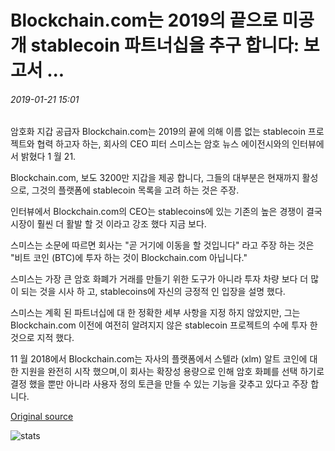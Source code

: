 # Blockchain.com는 2019의 끝으로 미공개 stablecoin 파트너십을 추구 합니다: 보고서 ...

###### 2019-01-21 15:01

암호화 지갑 공급자 Blockchain.com는 2019의 끝에 의해 이름 없는 stablecoin 프로젝트와 협력 하고자 하는, 회사의 CEO 피터 스미스는 암호 뉴스 에이전시와의 인터뷰에서 밝혔다 1 월 21.

Blockchain.com, 보도 3200만 지갑을 제공 합니다, 그들의 대부분은 현재까지 활성으로, 그것의 플랫폼에 stablecoin 목록을 고려 하는 것은 주장.

인터뷰에서 Blockchain.com의 CEO는 stablecoins에 있는 기존의 높은 경쟁이 결국 시장이 훨씬 더 활발 할 것 이라고 강조 했다 지금 보다.

스미스는 소문에 따르면 회사는 "곧 거기에 이동을 할 것입니다" 라고 주장 하는 것은 "비트 코인 (BTC)에 투자 하는 것이 Blockchain.com 아닙니다."

스미스는 가장 큰 암호 화폐가 거래를 만들기 위한 도구가 아니라 투자 차량 보다 더 많이 되는 것을 시사 하 고, stablecoins에 자신의 긍정적 인 입장을 설명 했다.

스미스는 계획 된 파트너십에 대 한 정확한 세부 사항을 지정 하지 않았지만, 그는 Blockchain.com 이전에 여전히 알려지지 않은 stablecoin 프로젝트의 수에 투자 한 것으로 지적 했다.

11 월 2018에서 Blockchain.com는 자사의 플랫폼에서 스텔라 (xlm) 알트 코인에 대 한 지원을 완전히 시작 했으며,이 회사는 확장성 용량으로 인해 암호 화폐를 선택 하기로 결정 했을 뿐만 아니라 사용자 정의 토큰을 만들 수 있는 기능을 갖추고 있다고 주장 합니다.

[Original source](https://cointelegraph.com/news/blockchaincom-seeks-undisclosed-stablecoin-partnership-by-end-of-2019-report)

![stats](https://c.statcounter.com/11760860/0/a89fa40b/1/ "stats")